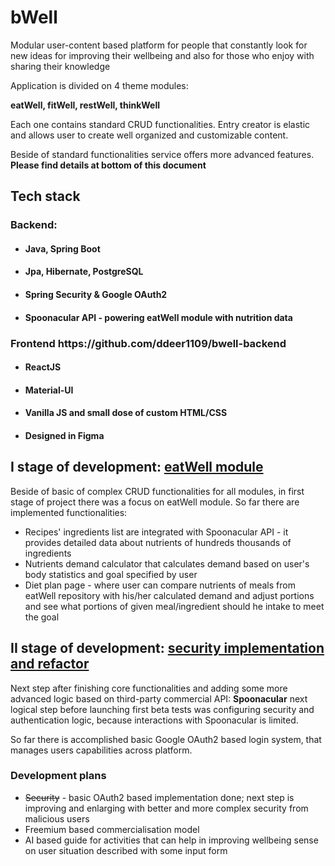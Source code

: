 <h1>bWell</h1>
<p>Modular user-content based platform for people that constantly look for new ideas for improving their wellbeing and also for those who enjoy with sharing their knowledge</p>
<p>Application is divided on 4 theme modules:</p>
<p><b>eatWell, fitWell, restWell, thinkWell</b></p> 
<p>Each one contains standard CRUD functionalities. Entry creator is elastic and allows user to create well organized and customizable content.</p>
<p>Beside of standard functionalities service offers more advanced features. <b>Please find details at bottom of this document</b></p>
<h2>
Tech stack
</h2>
<h3>Backend:</h3>
<uL>
<li><h4>Java, Spring Boot</h4></li>
<li><h4>Jpa, Hibernate, PostgreSQL</h4></li>
<li><h4>Spring Security & Google OAuth2</h4></li>
<li><h4>Spoonacular API - powering eatWell module with nutrition data</h4></li> 
</uL>

<h3>Frontend https://github.com/ddeer1109/bwell-backend </h3>
<uL>
<li><h4>ReactJS</h4></li>
<li><h4>Material-UI</h4></li>
<li><h4>Vanilla JS and small dose of custom HTML/CSS</h4></li>
<li><h4>Designed in Figma</h4></li>
</uL> 
<h2>I stage of development: <u>eatWell module</u></h2>

<p>
   Beside of basic of complex CRUD functionalities for all modules, in first stage of project there was a focus on eatWell module. So far there are implemented functionalities:
</p>
<ul>
    <li>Recipes' ingredients list are integrated with Spoonacular API - it provides detailed data about nutrients of hundreds thousands of ingredients</li>
    <li>Nutrients demand calculator that calculates demand based on user's body statistics and goal specified by user</li>
    <li>Diet plan page - where user can compare nutrients of meals from eatWell repository with his/her calculated demand and adjust portions and see what portions of given meal/ingredient should he intake to meet the goal</li>
</ul>

<h2>II stage of development: <u>security implementation and refactor</u></h2>

<p>
    Next step after finishing core functionalities and adding some more advanced logic based on third-party commercial API: <b>Spoonacular</b> next logical step before launching first beta tests was configuring security and authentication logic, because interactions with Spoonacular is limited.  
</p>
<p>So far there is accomplished basic Google OAuth2 based login system, that manages users capabilities across platform.</p>

<h3>Development plans</h3>

<ul>
    <li><s>Security</s> - basic OAuth2 based implementation done; next step is improving and enlarging with better and more complex security from malicious users</li>
    <li>Freemium based commercialisation model</li>
    <li>AI based guide for activities that can help in improving wellbeing sense on user situation described with some input form</li>
</ul>



